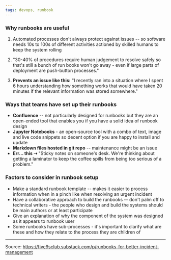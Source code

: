 ```yaml
---
tags: devops, runbook
---
```


### Why runbooks are useful

1.  Automated processes don't always protect against issues -- so software needs 10s to 100s of different activities actioned by skilled humans to keep the system rolling
    
2.  "30-40% of procedures require human judgement to resolve safely so that's still a bunch of run books won't go away - even if large parts of deployment are push-button processes."
    
3.  **Prevents an issue like this:** "I recently ran into a situation where I spent 6 hours understanding how something works that would have taken 20 minutes if the relevant information was stored somewhere."

### Ways that teams have set up their runbooks

- **Confluence** -- not particularly designed for runbooks but they are an open-ended tool that enables you if you have a solid idea of runbook design
- **Jupyter Notebooks** - an open-source tool with a combo of text, image and live code snippets so decent option if you are happy to install and update
- **Markdown files hosted in git repo** -- maintenance might be an issue
- **Err… this ➝** "Sticky notes on someone's desk. We're thinking about getting a laminator to keep the coffee spills from being too serious of a problem."

### Factors to consider in runbook setup

-   Make a standard runbook template -- makes it easier to process information when in a pinch like when resolving an urgent incident
-   Have a collaborative approach to build the runbooks -- don't palm off to technical writers - the people who design and build the systems should be main authors or at least participate
-   Give an explanation of why the component of the system was designed as it appears to runbook user
-   Some runbooks have sub-processes - it's important to clarify what are these and how they relate to the process they are children of

---
Source:
https://five9sclub.substack.com/p/runbooks-for-better-incident-management